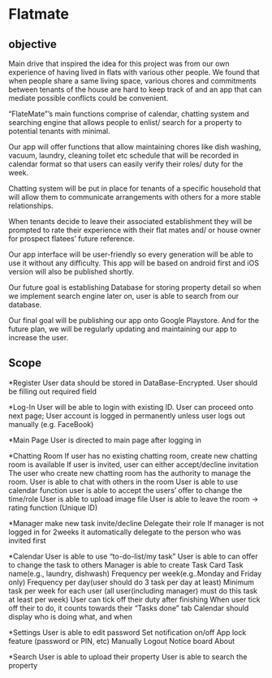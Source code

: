 # Flatmate

## objective

Main drive that inspired the idea for this project was from our own experience of having lived in flats with various other people. We found that when people share a same living space, various chores and commitments  between tenants of the house are hard to keep track of and an app that can mediate possible conflicts could be convenient.

“FlateMate”’s main functions comprise of calendar, chatting system and searching engine that allows people to enlist/ search for a property to potential tenants with minimal.

Our app will offer functions that allow maintaining chores like dish washing, vacuum, laundry, cleaning toilet etc schedule that will be recorded in calendar format so that users can easily verify their roles/ duty for the week.

Chatting system will be put in place for tenants of a specific household that will allow them to communicate arrangements with others for a more stable relationships.

When tenants decide to leave their associated establishment they will be prompted to rate their experience with their flat mates and/ or house owner for prospect flatees’ future reference.

Our app interface will be user-friendly so every generation will be able to use it without any difficulty. This app will be based on android first and iOS version will also be published shortly.

Our future goal is establishing Database for storing property detail so when we implement search engine later on, user is able to search from our database.

Our final goal will be publishing our app onto Google Playstore.  And for the future plan, we will be regularly updating and maintaining our app to increase the user.


## Scope

*Register
User data should be stored in DataBase-Encrypted.
User should be filling out required field

*Log-In
User will be able to login with existing ID.
User can proceed onto next page;
User account is logged in permanently unless user logs out manually (e.g. FaceBook)

*Main Page
User is directed to main page after logging in

*Chatting Room
If user has no existing chatting room, create new chatting room is available
If user is invited, user can either accept/decline invitation
The user who create new chatting room has the authority to manage the room.
User is able to chat with others in the room
User is able to use calendar function
user is able to accept the users’ offer to change the time/role
User is able to upload image file
User is able to leave the room -> rating function
(Unique ID)
       
*Manager
make new task
invite/decline
Delegate their role
If manager is not logged in for 2weeks it automatically delegate to the person who was invited first

*Calendar
User is able to use “to-do-list/my task”
User is able to can offer to change the task to others
Manager is able to create Task Card
Task name(e.g., laundry, dishwash)
Frequency per week(e.g..Monday and Friday only)
Frequency per day(user should do 3 task per day at least)
Minimum task per week for each user (all user(including manager) must do this task at least per week)
User can tick off their duty after finishing
When user tick off their to do, it counts towards their “Tasks done” tab
Calendar should display who is doing what, and when

*Settings
User is able to edit password
Set notification on/off
App lock feature (password or PIN, etc)
Manually Logout
Notice board
About

*Search
User is able to upload their property
User is able to search the property

